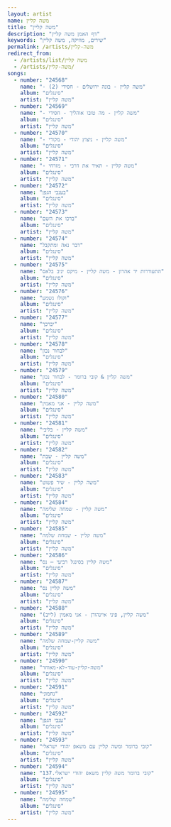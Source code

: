 ```yaml
---
layout: artist
name: משה קליין
title: "משה קליין"
description: "דף האמן משה קליין"
keywords: "שירים, מוזיקה, משה קליין"
permalink: /artists/משה-קליין
redirect_from:
  - /artists/list/משה קליין
  - /artists/משה-קליין/
songs:
  - number: "24568"
    name: "- משה קליין - בונה ירושלים - חסידי (2)"
    album: "סינגלים"
    artist: "משה קליין"
  - number: "24569"
    name: "- משה קליין - מה טובו אוהליך - חסידי"
    album: "סינגלים"
    artist: "משה קליין"
  - number: "24570"
    name: "- משה קליין - ניצוץ יהודי - מקורי"
    album: "סינגלים"
    artist: "משה קליין"
  - number: "24571"
    name: "- משה קליין - תאיר את דרכי - מזרחי"
    album: "סינגלים"
    artist: "משה קליין"
  - number: "24572"
    name: "בענבי הגפן"
    album: "סינגלים"
    artist: "משה קליין"
  - number: "24573"
    name: "ברכו את השם"
    album: "סינגלים"
    artist: "משה קליין"
  - number: "24574"
    name: "דבר נאה ומתקבל"
    album: "סינגלים"
    artist: "משה קליין"
  - number: "24575"
    name: "התעוררות יד אהרון - משה קליין - מיקס יניב בלאס"
    album: "סינגלים"
    artist: "משה קליין"
  - number: "24576"
    name: "וקולו נשמע"
    album: "סינגלים"
    artist: "משה קליין"
  - number: "24577"
    name: "יברכך"
    album: "סינגלים"
    artist: "משה קליין"
  - number: "24578"
    name: "לבחור נכון"
    album: "סינגלים"
    artist: "משה קליין"
  - number: "24579"
    name: "משה קליין & קובי ברומר - לבחור נכון"
    album: "סינגלים"
    artist: "משה קליין"
  - number: "24580"
    name: "משה קליין - אני מאמין"
    album: "סינגלים"
    artist: "משה קליין"
  - number: "24581"
    name: "משה קליין - בליבי"
    album: "סינגלים"
    artist: "משה קליין"
  - number: "24582"
    name: "משה קליין - שבת"
    album: "סינגלים"
    artist: "משה קליין"
  - number: "24583"
    name: "משה קליין - שיר פשוט"
    album: "סינגלים"
    artist: "משה קליין"
  - number: "24584"
    name: "משה קליין - שמחה שלימה"
    album: "סינגלים"
    artist: "משה קליין"
  - number: "24585"
    name: "משה קליין - שמחה שלמה"
    album: "סינגלים"
    artist: "משה קליין"
  - number: "24586"
    name: "משה קליין בסינגל רביעי – נס"
    album: "סינגלים"
    artist: "משה קליין"
  - number: "24587"
    name: "משה קליין נס"
    album: "סינגלים"
    artist: "משה קליין"
  - number: "24588"
    name: "משה קליין, פיני איינהורן - אני מאמין (לייב)"
    album: "סינגלים"
    artist: "משה קליין"
  - number: "24589"
    name: "משה קליין-שמחה שלמה"
    album: "סינגלים"
    artist: "משה קליין"
  - number: "24590"
    name: "משה-קליין-עוד-לא-מאוחר"
    album: "סינגלים"
    artist: "משה קליין"
  - number: "24591"
    name: "נחמוני"
    album: "סינגלים"
    artist: "משה קליין"
  - number: "24592"
    name: "ענבי הגפן"
    album: "סינגלים"
    artist: "משה קליין"
  - number: "24593"
    name: "קובי ברומר ומשה קליין עם משאפ יהודי ישראלי"
    album: "סינגלים"
    artist: "משה קליין"
  - number: "24594"
    name: "קובי ברומר משה קליין משאפ יהודי ישראלי.137"
    album: "סינגלים"
    artist: "משה קליין"
  - number: "24595"
    name: "שמחה שלימה"
    album: "סינגלים"
    artist: "משה קליין"
---
```

